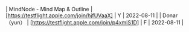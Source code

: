 | MindNode - Mind Map &amp; Outline | [https://testflight.apple.com/join/hjfUVaaX] | Y | 2022-08-11 |
| Donar（yun） | [https://testflight.apple.com/join/p4xmiS1D] | F | 2022-08-11 |
